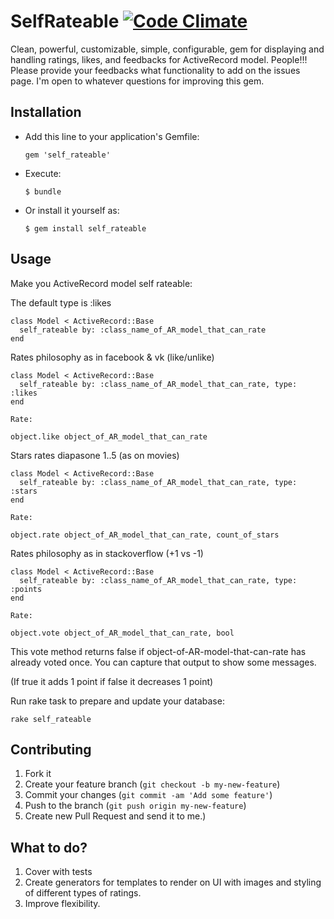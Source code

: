 # SelfRateable [![Code Climate](https://codeclimate.com/github/ostaptan/self_rateable.png)](https://codeclimate.com/github/ostaptan/self_rateable)

Clean, powerful, customizable, simple, configurable, gem for displaying and handling ratings, likes, and feedbacks for ActiveRecord model.
People!!! Please provide your feedbacks what functionality to add on the issues page. I'm open to whatever questions for improving this gem.

## Installation

- Add this line to your application's Gemfile:

  `gem 'self_rateable'`

- Execute:

  `$ bundle`

- Or install it yourself as:

  `$ gem install self_rateable`

## Usage

Make you ActiveRecord model self rateable:

The default type is :likes

    class Model < ActiveRecord::Base
      self_rateable by: :class_name_of_AR_model_that_can_rate
    end

Rates philosophy as in facebook & vk (like/unlike)

    class Model < ActiveRecord::Base
      self_rateable by: :class_name_of_AR_model_that_can_rate, type: :likes
    end

   	Rate:

    object.like object_of_AR_model_that_can_rate

Stars rates diapasone 1..5 (as on movies)

    class Model < ActiveRecord::Base
      self_rateable by: :class_name_of_AR_model_that_can_rate, type: :stars
    end

   	Rate:

    object.rate object_of_AR_model_that_can_rate, count_of_stars

Rates philosophy as in stackoverflow (+1 vs -1)

    class Model < ActiveRecord::Base
      self_rateable by: :class_name_of_AR_model_that_can_rate, type: :points
    end

    Rate:

    object.vote object_of_AR_model_that_can_rate, bool

This vote method returns false if object-of-AR-model-that-can-rate has already voted once. You can capture that output to show some messages.

 (If true it adds 1 point if false it decreases 1 point)

Run rake task to prepare and update your database:

  `rake self_rateable`


## Contributing

1. Fork it
2. Create your feature branch (`git checkout -b my-new-feature`)
3. Commit your changes (`git commit -am 'Add some feature'`)
4. Push to the branch (`git push origin my-new-feature`)
5. Create new Pull Request and send it to me.)

## What to do?

1. Cover with tests
2. Create generators for templates to render on UI with images and styling of different types of ratings.
3. Improve flexibility.
